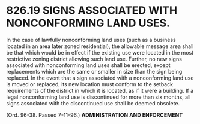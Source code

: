 826.19 SIGNS ASSOCIATED WITH NONCONFORMING LAND USES.
=====================================================

In the case of lawfully nonconforming land uses (such as a business
located in an area later zoned residential), the allowable message area
shall be that which would be in effect if the existing use were located
in the most restrictive zoning district allowing such land use. Further,
no new signs associated with nonconforming land uses shall be erected,
except replacements which are the same or smaller in size than the sign
being replaced. In the event that a sign associated with a nonconforming
land use is moved or replaced, its new location must conform to the
setback requirements of the district in which it is located, as if it
were a building. If a legal nonconforming land use is discontinued for
more than six months, all signs associated with the discontinued use
shall be deemed obsolete.

(Ord. 96-38. Passed 7-11-96.) **ADMINISTRATION AND ENFORCEMENT**
